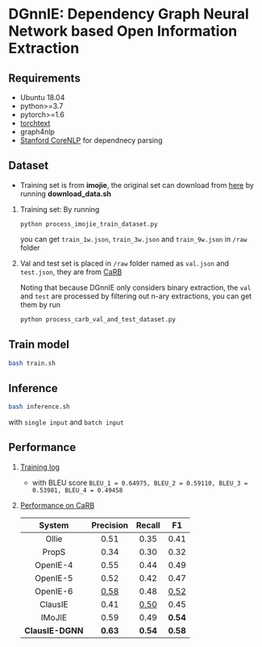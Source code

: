 # DGnnIE: Dependency Graph Neural Network based Open Information Extraction

## Requirements
- Ubuntu 18.04
- python>=3.7
- pytorch>=1.6
- [torchtext](https://pypi.org/project/torchtext/)
- graph4nlp
- [Stanford CoreNLP](https://stanfordnlp.github.io/CoreNLP/download.html) for dependnecy parsing

## Dataset
- Training set is from __imojie__, the original set can download from [here](https://github.com/dair-iitd/imojie) by running __download_data.sh__ 
1. Training set:
    By running
    ```
    python process_imojie_train_dataset.py
    ```
    you can get `train_1w.json`, `train_3w.json` and `train_9w.json` in `/raw` folder

2. Val and test set is placed in `/raw` folder named as `val.json` and `test.json`, they are from [CaRB](https://github.com/dair-iitd/CaRB)

    Noting that because DGnnIE only considers binary extraction, the `val` and `test` are processed by filtering out n-ary extractions, you can get them by run
    ```python
    python process_carb_val_and_test_dataset.py
    ``` 

## Train model
```bash
bash train.sh
```

## Inference
```bash
bash inference.sh
```
with `single input` and `batch input`

## Performance
1. [Training log](./out/gcn_bi_sep_l2_ckpt/metric.log)
    - with BLEU score `BLEU_1 = 0.64975, BLEU_2 = 0.59110, BLEU_3 = 0.53981, BLEU_4 = 0.49458`

2. [Performance on CaRB](./out/gcn_bi_sep_l2_ckpt/carb.log)

    |  System     | Precision   | Recall        |     F1        |
    | :---:       |    :----:   |     :---:     |     :---:     |
    | Ollie       | 0.51        | 0.35          | 0.41          |
    | PropS       | 0.34        | 0.30          | 0.32          |
    | OpenIE-4    | 0.55        | 0.44          | 0.49          |
    | OpenIE-5    | 0.52        | 0.42          | 0.47          |
    | OpenIE-6    | <u>0.58</u> | 0.48          | <u>0.52</u>   |
    | ClausIE     | 0.41        | <u>0.50</u>   | 0.45          |
    | IMoJIE      | 0.59    | 0.49          | __0.54__      |
    | __ClausIE-DGNN__ | __0.63__        | __0.54__      | __0.58__      |

